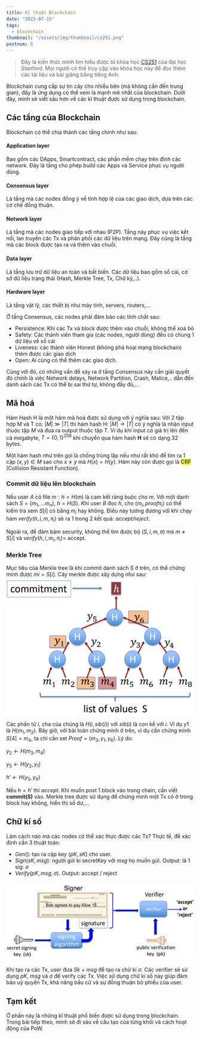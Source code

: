 ```yaml
---
title: Kĩ thuật Blockchain
date: "2023-07-15"
tags:
  - blockchain
thumbnail: "/assets/img/thumbnail/cs251.png"
postnum: 6
---
```

> Đây là kiến thức mình tìm hiểu được từ khóa học [CS251](https://cs251.stanford.edu/syllabus.html) của đại học Stanford. Mọi người có thể truy cập vào khóa học này để đọc thêm các tài liệu và bài giảng bằng tiếng Anh.

Blockchain cung cấp sự tin cây cho nhiều bên (mà không cần đến trung gian), đây là ứng dụng có thể xem là mạnh mẽ nhất của blockchain. Dưới đây, mình sẽ viết sâu hơn về các kĩ thuật được sử dụng trong blockchain.

## Các tầng của Blockchain

Blockchain có thể chia thành các tầng chính như sau:

#### Application layer

Bao gồm các DApps, Smartcontract, các phần mềm chạy trên đỉnh các network. Đây là tầng cho phép build các Apps và Service phục vụ người dùng.

#### Consensus layer

Là tầng mà các nodes đồng ý về tính hợp lệ của các giao dịch, dựa trên các cơ chế đồng thuận.

#### Network layer

Là tầng mà các nodes giao tiếp với nhau (P2P). Tầng này phục vụ việc kết nối, lan truyền các Tx và phân phối các dữ liệu trên mạng. Đây cũng là tầng mà các block được tạo ra và thêm vào chuỗi.

#### Data layer

Là tầng lưu trữ dữ liệu an toàn và bất biến. Các dữ liệu bao gồm sổ cái, cơ sở dữ liệu trạng thái (Hash, Merkle Tree, Tx, Chữ ký,..).

#### Hardware layer

Là tầng vật lý, các thiết bị như máy tính, servers, routers,...

Ở tầng Consensus, các nodes phải đảm bảo các tính chất sau:

+ Persistence: Khi các Tx và block được thêm vào chuỗi, không thể xoá bỏ
+ Safety: Các thành viên tham gia (các nodes, người dùng) đều có chung 1 dữ liệu về sổ cái
+ Liveness: các thành viên Honest (không phá hoại mạng blockchain) thêm được các giao dịch
+ Open: Ai cũng có thể thêm các giao dịch.

Cùng với đó, có những vấn đề xảy ra ở tầng Consensus này cần giải quyết đó chính là việc Network delays, Network Partition, Crash, Malice,.. dẫn đến danh sách các Tx có thể bị sai thứ tự, không đầy đủ,...

## Mã hoá

Hàm Hash H là một hàm mã hoá được sử dụng với ý nghĩa sau:
Với 2 tập hợp M và T có:  $|M| \gg |T|$  thì hàm hash H: $|M| \rightarrow |T|$ có ý nghĩa là nhận input thuộc tập $M$ và đưa ra output thuộc tập $T$. Ví dụ khi input có giá trị lên đến cả megabyte, $T=\lbrace0, 1\rbrace^{256}$ khi chuyển qua hàm hash **H** sẽ có dạng 32 bytes. 

Một hàm hash như trên gọi là chống trùng lặp nếu như rất khó để tìm ra 1 cặp $(x, y) \in M$ sao cho $x \ne y$ mà $H(x) = H(y)$. Hàm này còn được gọi là <mark>CRF</mark> (Collision Resistant Function).

### Commit dữ liệu lên blockchain

Nếu user $A$ có file $m: h = H(m)$  là cam kết ràng buộc cho $m$. Với một danh sách  $S = (m_1,...m_n)$, $h = H(S)$.  Khi user $B$ đọc $h$, cho $(m_i, proof \pi_i)$ có thể kiểm tra xem $S[i]$ có bằng $m_i$ hay không.
Điều này tương đương với khi chạy hàm  $verify(h, i, m, \pi_i)$ sẽ ra 1 trong 2 kết quả: *accept/reject*.

Ngoài ra, để đảm bảm security, không thể tìm được bộ $(S, i, m, \pi)$ mà $m \ne S[i]$ và $verify(h, i, m_i, \pi_i)$= accept.

### Merkle Tree

Mục tiêu của Merkle tree là khi commit danh sách $S$ ở trên, có thể chứng minh được $mi = S[i]$.
Cây merkle được xây dựng như sau:
<a class="post-image" >
<img itemprop="image"  src="/assets/img/post_img/post6_1.PNG"/>
</a>


Các phần tử $i$, cha của chúng là $H(i, sib(i))$ với $sib(i)$ là con kề với $i$. Ví dụ $y1$ là $H(m_1, m_2)$. Bây giờ, với bài toán chứng minh ở trên, ví dụ cần chứng minh $S[4] = m_4$, ta chỉ cần set $Proof = (m_3, y_1, y_6)$. Lý do:

$y_2 \leftarrow H(m_3, m_4)$

$y_5 \leftarrow H(y_2, y_1)$

$h' \leftarrow H(y_5, y_6)$

Nếu $h = h'$ thì *accept*. Khi muốn post 1 block vào trong chain, cần viết **commit(S)** vào. Merkle tree được sử dụng để chứng minh một Tx có ở trong block hay không, hiển thị số dư,...

## Chữ kí số

Làm cách nào mà các nodes có thể xác thực được các Tx? Thực tế, để xác định cần 3 thuật toán:
+ $Gen()$: tạo ra cặp key  $(pK, sK)$ cho user.
+ $Sign(sK, msg)$: người gửi kí secretKey với $msg$ họ muốn gửi. Output: là 1 sig: $σ$
+ $Verify(pK, msg, σ)$. Output: accept / reject

<a class="post-image" >
<img itemprop="image"  src="/assets/img/post_img/post6_2.PNG"/>
</a>

Khi tạo ra các Tx, user đưa $Sk$ + $msg$ để tạo ra chữ kí $σ$. Các verifier sẽ sử dụng $pK$, $msg$ và $σ$ để verify các Tx. Việc sử dụng chữ kí số này giúp đảm bảo uỷ quyền Tx, khả năng bầu cử và sự đồng thuận bỏ phiếu của user.



## Tạm kết

Ở phần này là những kĩ thuật phổ biến được sử dụng trong blockchain. Trong bài tiếp theo, mình sẽ đi sâu về cấu tạo của từng khối và cách hoạt động của PoW.
